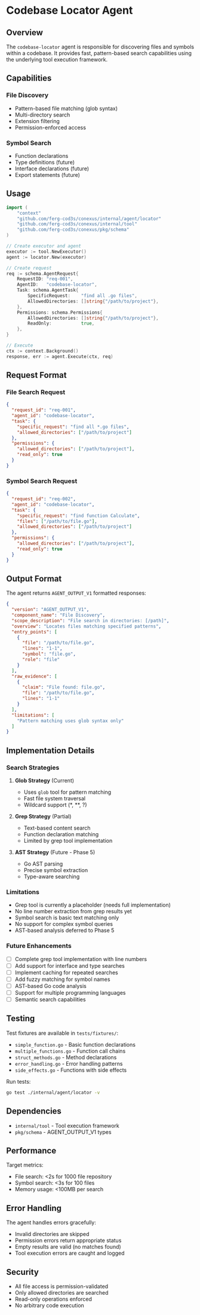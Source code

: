 # Codebase Locator Agent

## Overview

The `codebase-locator` agent is responsible for discovering files and symbols within a codebase. It provides fast, pattern-based search capabilities using the underlying tool execution framework.

## Capabilities

### File Discovery
- Pattern-based file matching (glob syntax)
- Multi-directory search
- Extension filtering
- Permission-enforced access

### Symbol Search
- Function declarations
- Type definitions (future)
- Interface declarations (future)
- Export statements (future)

## Usage

```go
import (
    "context"
    "github.com/ferg-cod3s/conexus/internal/agent/locator"
    "github.com/ferg-cod3s/conexus/internal/tool"
    "github.com/ferg-cod3s/conexus/pkg/schema"
)

// Create executor and agent
executor := tool.NewExecutor()
agent := locator.New(executor)

// Create request
req := schema.AgentRequest{
    RequestID: "req-001",
    AgentID:   "codebase-locator",
    Task: schema.AgentTask{
        SpecificRequest:    "find all .go files",
        AllowedDirectories: []string{"/path/to/project"},
    },
    Permissions: schema.Permissions{
        AllowedDirectories: []string{"/path/to/project"},
        ReadOnly:           true,
    },
}

// Execute
ctx := context.Background()
response, err := agent.Execute(ctx, req)
```

## Request Format

### File Search Request
```json
{
  "request_id": "req-001",
  "agent_id": "codebase-locator",
  "task": {
    "specific_request": "find all *.go files",
    "allowed_directories": ["/path/to/project"]
  },
  "permissions": {
    "allowed_directories": ["/path/to/project"],
    "read_only": true
  }
}
```

### Symbol Search Request
```json
{
  "request_id": "req-002",
  "agent_id": "codebase-locator",
  "task": {
    "specific_request": "find function Calculate",
    "files": ["/path/to/file.go"],
    "allowed_directories": ["/path/to/project"]
  },
  "permissions": {
    "allowed_directories": ["/path/to/project"],
    "read_only": true
  }
}
```

## Output Format

The agent returns `AGENT_OUTPUT_V1` formatted responses:

```json
{
  "version": "AGENT_OUTPUT_V1",
  "component_name": "File Discovery",
  "scope_description": "File search in directories: [/path]",
  "overview": "Locates files matching specified patterns",
  "entry_points": [
    {
      "file": "/path/to/file.go",
      "lines": "1-1",
      "symbol": "file.go",
      "role": "file"
    }
  ],
  "raw_evidence": [
    {
      "claim": "File found: file.go",
      "file": "/path/to/file.go",
      "lines": "1-1"
    }
  ],
  "limitations": [
    "Pattern matching uses glob syntax only"
  ]
}
```

## Implementation Details

### Search Strategies

1. **Glob Strategy** (Current)
   - Uses `glob` tool for pattern matching
   - Fast file system traversal
   - Wildcard support (*, **, ?)

2. **Grep Strategy** (Partial)
   - Text-based content search
   - Function declaration matching
   - Limited by grep tool implementation

3. **AST Strategy** (Future - Phase 5)
   - Go AST parsing
   - Precise symbol extraction
   - Type-aware searching

### Limitations

- Grep tool is currently a placeholder (needs full implementation)
- No line number extraction from grep results yet
- Symbol search is basic text matching only
- No support for complex symbol queries
- AST-based analysis deferred to Phase 5

### Future Enhancements

- [ ] Complete grep tool implementation with line numbers
- [ ] Add support for interface and type searches
- [ ] Implement caching for repeated searches
- [ ] Add fuzzy matching for symbol names
- [ ] AST-based Go code analysis
- [ ] Support for multiple programming languages
- [ ] Semantic search capabilities

## Testing

Test fixtures are available in `tests/fixtures/`:
- `simple_function.go` - Basic function declarations
- `multiple_functions.go` - Function call chains
- `struct_methods.go` - Method declarations
- `error_handling.go` - Error handling patterns
- `side_effects.go` - Functions with side effects

Run tests:
```bash
go test ./internal/agent/locator -v
```

## Dependencies

- `internal/tool` - Tool execution framework
- `pkg/schema` - AGENT_OUTPUT_V1 types

## Performance

Target metrics:
- File search: <2s for 1000 file repository
- Symbol search: <3s for 100 files
- Memory usage: <100MB per search

## Error Handling

The agent handles errors gracefully:
- Invalid directories are skipped
- Permission errors return appropriate status
- Empty results are valid (no matches found)
- Tool execution errors are caught and logged

## Security

- All file access is permission-validated
- Only allowed directories are searched
- Read-only operations enforced
- No arbitrary code execution
